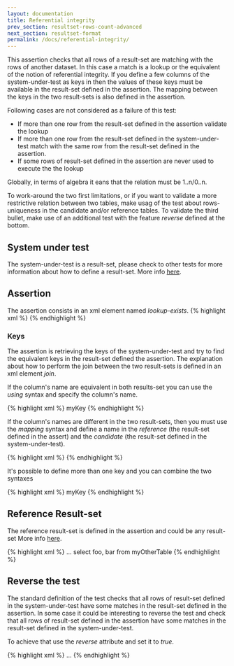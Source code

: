 ```yaml
---
layout: documentation
title: Referential integrity
prev_section: resultset-rows-count-advanced
next_section: resultset-format
permalink: /docs/referential-integrity/
---
```

This assertion checks that all rows of a result-set are matching with the rows of another dataset. In this case a match is a lookup or the equivalent of the notion of referential integrity. If you define a few columns of the system-under-test as keys in then the values of these keys must be available in the result-set defined in the assertion. The mapping between the keys in the two result-sets is also defined in the assertion.

Following cases are not considered as a failure of this test:

* If more than one row from the result-set defined in the assertion validate the lookup
* If more than one row from the result-set defined in the system-under-test match with the same row from the result-set defined in the assertion.
* If some rows of result-set defined in the assertion are never used to execute the the lookup

Globally, in terms of algebra it eans that the relation must be 1..n/0..n.

To work-around the two first limitations, or if you want to validate a more restrictive relation between two tables, make usag of the test about rows-uniqueness in the candidate and/or reference tables. To validate the third bullet, make use of an additional test with the feature *reverse* defined at the bottom.

## System under test

The system-under-test is a result-set, please check to other tests for more information about how to define a result-set. More info [here](/docs/compare-equivalence-resultsets).

## Assertion

The assertion consists in an xml element named *lookup-exists*.
{% highlight xml %}
<assert>
  <lookup-exists />
</assert>
{% endhighlight %}

### Keys

The assertion is retrieving the keys of the system-under-test and try to find the equivalent keys in the result-set defined the assertion. The explanation about how to perform the join between the two result-sets is defined in an xml element *join*.

If the column's name are equivalent in both results-set you can use the *using* syntax and specify the column's name.

{% highlight xml %}
<assert>
  <lookup-exists>
    <join>
      <using>myKey<using>
    </join>
  </lookup-exists>
</assert>
{% endhighlight %}

If the column's names are different in the two result-sets, then you must use the *mapping* syntax and define a name in the *reference* (the result-set defined in the assert) and the *candidate* (the result-set defined in the system-under-test).

{% highlight xml %}
<assert>
  <lookup-exists>
    <join>
      <mapping candidate="myKey" reference="myColumn"/>
    </join>
  </lookup-exists>
</assert>
{% endhighlight %}

It's possible to define more than one key and you can combine the two syntaxes

{% highlight xml %}
<assert>
  <lookup-exists>
    <join>
      <using>myKey<using>
      <mapping candidate="myCol" reference="myColumn"/>
      <mapping candidate="myC" reference="myX"/>
    </join>
  </lookup-exists>
</assert>
{% endhighlight %}

## Reference Result-set

The reference result-set is defined in the assertion and could be any result-set More info [here](/docs/compare-equivalence-resultsets).

{% highlight xml %}
<assert>
  <lookup-exists>
    <join>
      ...
    </join>
    <result-set>
       <query> select foo, bar from myOtherTable </query>
    </result-set>
  </lookup-exists>
</assert>
{% endhighlight %}

## Reverse the test

The standard definition of the test checks that all rows of result-set defined in the system-under-test have some matches in the result-set defined in the assertion. In some case it could be interesting to reverse the test and check that all rows of result-set defined in the assertion have some matches in the result-set defined in the system-under-test.

To achieve that use the *reverse* attribute and set it to *true*.

{% highlight xml %}
<assert>
  <lookup-exists reverse="true">
    ...
  </lookup-exists>
</assert>
{% endhighlight %}